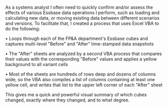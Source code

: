 As a systems analyst I often need to quickly confirm and/or assess the effects of various Essbase data operations I perform, such as loading and calculating new data, or moving existing data between different scenarios and versions. To facilitate that, I created a process that uses Excel VBA to do the following:

• Loops through each of the FP&A department's Essbase cubes and captures multi-level "Before" and "After" time-stamped data snapshots 

• The "After" sheets are analyzed by a second VBA process that compares their values with the corresponding "Before" values and applies a yellow background to all variant cells

• Most of the sheets are hundreds of rows deep and dozens of columns wide, so the VBA also compiles a list of columns containing at least one yellow cell, and writes that list to the upper left corner of each "After" sheet

This gives me a quick and powerful visual summary of which cubes changed, exactly where they changed, and to what degree.
